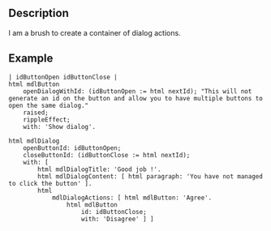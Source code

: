 Description
--------------------

I am a brush to create a container of dialog actions.

Example
--------------------

	| idButtonOpen idButtonClose |
	html mdlButton
		openDialogWithId: (idButtonOpen := html nextId); "This will not generate an id on the button and allow you to have multiple buttons to open the same dialog."
		raised;
		rippleEffect;
		with: 'Show dialog'.
		
	html mdlDialog
		openButtonId: idButtonOpen;
		closeButtonId: (idButtonClose := html nextId);
		with: [ 
			html mdlDialogTitle: 'Good job !'.
			html mdlDialogContent: [ html paragraph: 'You have not managed to click the button' ].
			html
				mdlDialogActions: [ html mdlButton: 'Agree'.
					html mdlButton
						id: idButtonClose;
						with: 'Disagree' ] ]